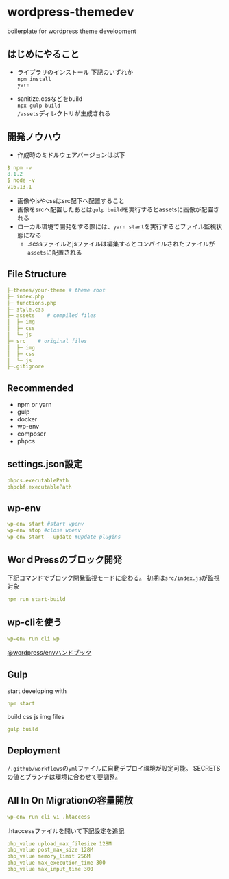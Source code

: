 # wordpress-themedev

boilerplate for wordpress theme development

## はじめにやること

* ライブラリのインストール
下記のいずれか  
`npm install`  
`yarn`

* sanitize.cssなどをbuild  
`npx gulp build`  
`/assets`ディレクトリが生成される

## 開発ノウハウ

* 作成時のミドルウェアバージョンは以下

```yaml
$ npm -v
8.1.2
$ node -v
v16.13.1
```

* 画像やjsやcssはsrc配下へ配置すること
* 画像をsrcへ配置したあとは`gulp build`を実行するとassetsに画像が配置される
* ローカル環境で開発をする際には、`yarn start`を実行するとファイル監視状態になる
  * .scssファイルとjsファイルは編集するとコンパイルされたファイルが`assets`に配置される

## File Structure

```yaml
├─themes/your-theme # theme root     
├─ index.php
├─ functions.php
├─ style.css
├─ assets    # compiled files
│  ├─ img
│  ├─ css
│  └─ js
├─ src    # original files
│  ├─ img
│  ├─ css
│  └─ js
├─.gitignore
```

## Recommended

 - npm or yarn
 - gulp
 - docker
 - wp-env
 - composer
 - phpcs

## settings.json設定

```yaml
phpcs.executablePath
phpcbf.executablePath
```

## wp-env

```yaml
wp-env start #start wpenv
wp-env stop #close wpenv
wp-env start --update #update plugins
```

## WorｄPressのブロック開発

下記コマンドでブロック開発監視モードに変わる。
初期は`src/index.js`が監視対象

```yaml
npm run start-build
```

## wp-cliを使う

```yaml
wp-env run cli wp 
```

[@wordpress/envハンドブック](https://ja.wordpress.org/team/handbook/block-editor/reference-guides/packages/packages-env/)

## Gulp

start developing with

```yaml
npm start
```

build css js img files

```yaml
gulp build
```

## Deployment

`/.github/workflows`の`yml`ファイルに自動デプロイ環境が設定可能。
SECRETSの値とブランチは環境に合わせて要調整。

## All In On Migrationの容量開放

```yaml
wp-env run cli vi .htaccess
```

.htaccessファイルを開いて下記設定を追記

```yaml
php_value upload_max_filesize 128M
php_value post_max_size 128M
php_value memory_limit 256M
php_value max_execution_time 300
php_value max_input_time 300
```
